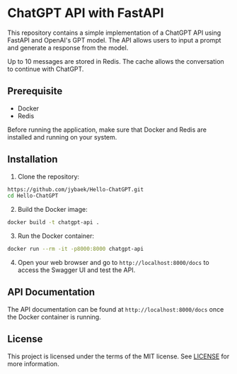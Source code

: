 # ChatGPT API with FastAPI
This repository contains a simple implementation of a ChatGPT API using FastAPI and OpenAI's GPT model. 
The API allows users to input a prompt and generate a response from the model.

Up to 10 messages are stored in Redis. 
The cache allows the conversation to continue with ChatGPT.

## Prerequisite
- Docker
- Redis

Before running the application, make sure that Docker and Redis are installed and running on your system.

## Installation
1. Clone the repository:
```bash
https://github.com/jybaek/Hello-ChatGPT.git
cd Hello-ChatGPT
```

2. Build the Docker image:
```bash
docker build -t chatgpt-api .
```

3. Run the Docker container:
```bash
docker run --rm -it -p8000:8000 chatgpt-api
```

4. Open your web browser and go to `http://localhost:8000/docs` to access the Swagger UI and test the API.

## API Documentation
The API documentation can be found at `http://localhost:8000/docs` once the Docker container is running.

## License
This project is licensed under the terms of the MIT license. See [LICENSE](license) for more information.
